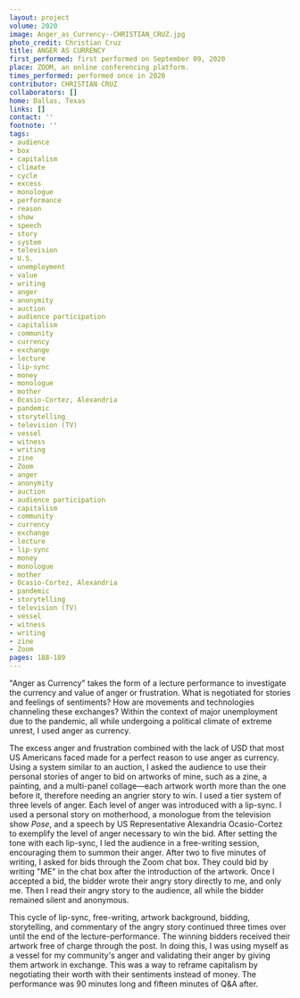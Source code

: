 ```yaml
---
layout: project
volume: 2020
image: Anger_as_Currency--CHRISTIAN_CRUZ.jpg
photo_credit: Christian Cruz
title: ANGER AS CURRENCY
first_performed: first performed on September 09, 2020
place: ZOOM, an online conferencing platform.
times_performed: performed once in 2020
contributor: CHRISTIAN CRUZ
collaborators: []
home: Dallas, Texas
links: []
contact: ''
footnote: ''
tags:
- audience
- box
- capitalism
- climate
- cycle
- excess
- monologue
- performance
- reason
- show
- speech
- story
- system
- television
- U.S.
- unemployment
- value
- writing
- anger
- anonymity
- auction
- audience participation
- capitalism
- community
- currency
- exchange
- lecture
- lip-sync
- money
- monologue
- mother
- Ocasio-Cortez, Alexandria
- pandemic
- storytelling
- television (TV)
- vessel
- witness
- writing
- zine
- Zoom
- anger
- anonymity
- auction
- audience participation
- capitalism
- community
- currency
- exchange
- lecture
- lip-sync
- money
- monologue
- mother
- Ocasio-Cortez, Alexandria
- pandemic
- storytelling
- television (TV)
- vessel
- witness
- writing
- zine
- Zoom
pages: 188-189
---
```


"Anger as Currency" takes the form of a lecture performance to investigate the currency and value of anger or frustration. What is negotiated for stories and feelings of sentiments? How are movements and technologies channeling these exchanges? Within the context of major unemployment due to the pandemic, all while undergoing a political climate of extreme unrest, I used anger as currency. 

The excess anger and frustration combined with the lack of USD that most US Americans faced made for a perfect reason to use anger as currency. Using a system similar to an auction, I asked the audience to use their personal stories of anger to bid on artworks of mine, such as a zine, a painting, and a multi-panel collage—each artwork worth more than the one before it, therefore needing an angrier story to win. I used a tier system of three levels of anger. Each level of anger was introduced with a lip-sync. I used a personal story on motherhood, a monologue from the television show *Pose*, and a speech by US Representative Alexandria Ocasio-Cortez to exemplify the level of anger necessary to win the bid. After setting the tone with each lip-sync, I led the audience in a free-writing session, encouraging them to summon their anger. After two to five minutes of writing, I asked for bids through the Zoom chat box. They could bid by writing "ME" in the chat box after the introduction of the artwork. Once I accepted a bid, the bidder wrote their angry story directly to me, and only me. Then I read their angry story to the audience, all while the bidder remained silent and anonymous. 

This cycle of lip-sync, free-writing, artwork background, bidding, storytelling, and commentary of the angry story continued three times over until the end of the lecture-performance. The winning bidders received their artwork free of charge through the post. In doing this, I was using myself as a vessel for my community's anger and validating their anger by giving them artwork in exchange. This was a way to reframe capitalism by negotiating their worth with their sentiments instead of money. The performance was 90 minutes long and fifteen minutes of Q&amp;A after.